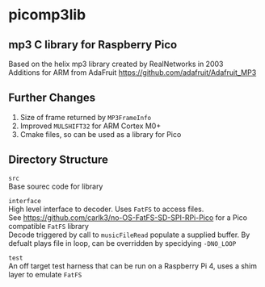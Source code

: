 # picomp3lib
## mp3 C library for Raspberry Pico  
Based on the helix mp3 library created by RealNetworks in 2003    
Additions for ARM from AdaFruit https://github.com/adafruit/Adafruit_MP3  

## Further Changes
1. Size of frame returned by `MP3FrameInfo`
2. Improved `MULSHIFT32` for ARM Cortex M0+
3. Cmake files, so can be used as a library for Pico

## Directory Structure
`src`  
Base sourec code for library  

`interface`  
High level interface to decoder. Uses `FatFS` to access files.  
See https://github.com/carlk3/no-OS-FatFS-SD-SPI-RPi-Pico for a Pico compatible `FatFS` library   
Decode triggered by call to `musicFileRead` populate a supplied buffer. By defualt plays file in loop, can be overridden by specidying `-DNO_LOOP`  

`test`   
An off target test harness that can be run on a Raspberry Pi 4, uses a shim layer to emulate `FatFS`


